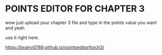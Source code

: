 # POINTS EDITOR FOR CHAPTER 3

wow just upload your chapter 3 file and type in the points value you want and yeah.

use it right here.

https://brainy0789.github.io/pointseditorforch3/
